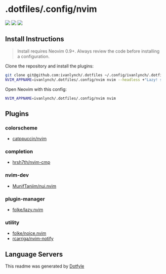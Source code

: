 # .dotfiles/.config/nvim

<a href="https://dotfyle.com/ivanlynch/dotfiles-config-nvim"><img src="https://dotfyle.com/ivanlynch/dotfiles-config-nvim/badges/plugins?style=flat" /></a>
<a href="https://dotfyle.com/ivanlynch/dotfiles-config-nvim"><img src="https://dotfyle.com/ivanlynch/dotfiles-config-nvim/badges/leaderkey?style=flat" /></a>
<a href="https://dotfyle.com/ivanlynch/dotfiles-config-nvim"><img src="https://dotfyle.com/ivanlynch/dotfiles-config-nvim/badges/plugin-manager?style=flat" /></a>


## Install Instructions

 > Install requires Neovim 0.9+. Always review the code before installing a configuration.

Clone the repository and install the plugins:

```sh
git clone git@github.com:ivanlynch/.dotfiles ~/.config/ivanlynch/.dotfiles
NVIM_APPNAME=ivanlynch/.dotfiles/.config/nvim nvim --headless +"Lazy! sync" +qa
```

Open Neovim with this config:

```sh
NVIM_APPNAME=ivanlynch/.dotfiles/.config/nvim nvim
```

## Plugins

### colorscheme

+ [catppuccin/nvim](https://dotfyle.com/plugins/catppuccin/nvim)
### completion

+ [hrsh7th/nvim-cmp](https://dotfyle.com/plugins/hrsh7th/nvim-cmp)
### nvim-dev

+ [MunifTanjim/nui.nvim](https://dotfyle.com/plugins/MunifTanjim/nui.nvim)
### plugin-manager

+ [folke/lazy.nvim](https://dotfyle.com/plugins/folke/lazy.nvim)
### utility

+ [folke/noice.nvim](https://dotfyle.com/plugins/folke/noice.nvim)
+ [rcarriga/nvim-notify](https://dotfyle.com/plugins/rcarriga/nvim-notify)
## Language Servers



 This readme was generated by [Dotfyle](https://dotfyle.com)
